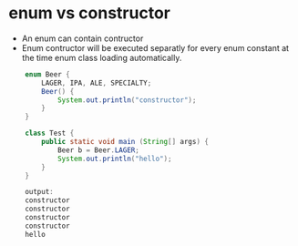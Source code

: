 # enum vs constructor
- An enum can contain contructor
- Enum contructor will be executed separatly for every enum constant at the time enum class loading automatically.

``` java
    enum Beer {
        LAGER, IPA, ALE, SPECIALTY;
        Beer() {
            System.out.println("constructor");
        }
    }

    class Test {
        public static void main (String[] args) {
            Beer b = Beer.LAGER;
            System.out.println("hello");
        }
    }

    output:
    constructor
    constructor
    constructor
    constructor
    hello
```
